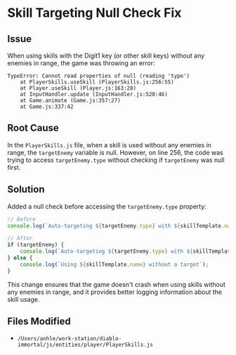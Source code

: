 # Skill Targeting Null Check Fix

## Issue
When using skills with the Digit1 key (or other skill keys) without any enemies in range, the game was throwing an error:
```
TypeError: Cannot read properties of null (reading 'type')
    at PlayerSkills.useSkill (PlayerSkills.js:256:55)
    at Player.useSkill (Player.js:163:28)
    at InputHandler.update (InputHandler.js:520:46)
    at Game.animate (Game.js:357:27)
    at Game.js:337:42
```

## Root Cause
In the `PlayerSkills.js` file, when a skill is used without any enemies in range, the `targetEnemy` variable is null. However, on line 256, the code was trying to access `targetEnemy.type` without checking if `targetEnemy` was null first.

## Solution
Added a null check before accessing the `targetEnemy.type` property:

```javascript
// Before
console.log(`Auto-targeting ${targetEnemy.type} with ${skillTemplate.name}`);

// After
if (targetEnemy) {
    console.log(`Auto-targeting ${targetEnemy.type} with ${skillTemplate.name}`);
} else {
    console.log(`Using ${skillTemplate.name} without a target`);
}
```

This change ensures that the game doesn't crash when using skills without any enemies in range, and it provides better logging information about the skill usage.

## Files Modified
- `/Users/anhle/work-station/diablo-immortal/js/entities/player/PlayerSkills.js`